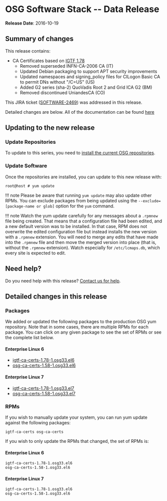 OSG Software Stack -- Data Release
==================================

**Release Date**: 2016-10-19

Summary of changes
------------------

This release contains:

-   CA Certificates based on [IGTF 1.78](http://dist.eugridpma.info/distribution/igtf/current/CHANGES)
    -   Removed superseded INFN-CA-2006 CA (IT)
    -   Updated Debian packaging to support APT security improvements
    -   Updated namespaces and signing\_policy files for CILogon Basic CA to permit DNs without "/C=US" (US)
    -   Added G2 series (sha-2) QuoVadis Root 2 and Grid ICA G2 (BM)
    -   Removed discontinued UniandesCA (CO)

This JIRA ticket ([SOFTWARE-2469](https://jira.opensciencegrid.org/browse/SOFTWARE-2469)) was addressed in this release.

Detailed changes are below. All of the documentation can be found [here](../../)

Updating to the new release
---------------------------

### Update Repositories

To update to this series, you need to [install the current OSG repositories](../../common/yum#install-osg-repositories).

### Update Software

Once the repositories are installed, you can update to this new release with:

``` console
root@host # yum update
```

!!! note
    Please be aware that running `yum update` may also update other RPMs. You can exclude packages from being updated using the `--exclude=[package-name or glob]` option for the `yum` command.

!!! note
    Watch the yum update carefully for any messages about a `.rpmnew` file being created. That means that a configuration file had been edited, and a new default version was to be installed. In that case, RPM does not overwrite the edited configuration file but instead installs the new version with a `.rpmnew` extension. You will need to merge any edits that have made into the `.rpmnew` file and then move the merged version into place (that is, without the `.rpmnew` extension). Watch especially for `/etc/lcmaps.db`, which every site is expected to edit.

Need help?
----------

Do you need help with this release? [Contact us for help](../../common/help).

Detailed changes in this release
--------------------------------

### Packages

We added or updated the following packages to the production OSG yum repository. Note that in some cases, there are multiple RPMs for each package. You can click on any given package to see the set of RPMs or see the complete list below.

#### Enterprise Linux 6

-   [igtf-ca-certs-1.78-1.osg33.el6](https://koji-hub.batlab.org/koji/search?match=glob&type=build&terms=igtf-ca-certs-1.78-1.osg33.el6)
-   [osg-ca-certs-1.58-1.osg33.el6](https://koji-hub.batlab.org/koji/search?match=glob&type=build&terms=osg-ca-certs-1.58-1.osg33.el6)

#### Enterprise Linux 7

-   [igtf-ca-certs-1.78-1.osg33.el7](https://koji-hub.batlab.org/koji/search?match=glob&type=build&terms=igtf-ca-certs-1.78-1.osg33.el7)
-   [osg-ca-certs-1.58-1.osg33.el7](https://koji-hub.batlab.org/koji/search?match=glob&type=build&terms=osg-ca-certs-1.58-1.osg33.el7)

### RPMs

If you wish to manually update your system, you can run yum update against the following packages:

    igtf-ca-certs osg-ca-certs

If you wish to only update the RPMs that changed, the set of RPMs is:

#### Enterprise Linux 6

``` file
igtf-ca-certs-1.78-1.osg33.el6
osg-ca-certs-1.58-1.osg33.el6
```

#### Enterprise Linux 7

``` file
igtf-ca-certs-1.78-1.osg33.el6
osg-ca-certs-1.58-1.osg33.el6
```

